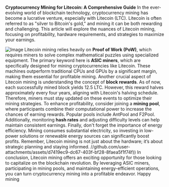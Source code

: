 **Cryptocurrency Mining for Litecoin: A Comprehensive Guide**
In the ever-evolving world of blockchain technology, cryptocurrency mining has become a lucrative venture, especially with Litecoin (LTC). Litecoin is often referred to as "silver to Bitcoin's gold," and mining it can be both rewarding and challenging. This article will explore the nuances of Litecoin mining, focusing on profitability, hardware requirements, and strategies to maximize your earnings.

![Image](https://github.com/user-attachments/assets/4a25d116-2220-4385-b08e-f287af8fcbc4)
Litecoin mining relies heavily on **Proof of Work (PoW)**, which requires miners to solve complex mathematical puzzles using specialized equipment. The primary keyword here is **ASIC miners**, which are specifically designed for mining cryptocurrencies like Litecoin. These machines outperform traditional CPUs and GPUs by a significant margin, making them essential for profitable mining.
Another crucial aspect of Litecoin mining is understanding the concept of **block rewards**. As of now, each successfully mined block yields 12.5 LTC. However, this reward halves approximately every four years, aligning with Litecoin's halving schedule. Therefore, miners must stay updated on these events to optimize their mining strategies.
To enhance profitability, consider joining a **mining pool**, where participants combine their computational power to increase the chances of earning rewards. Popular pools include AntPool and F2Pool. Additionally, monitoring **hash rates** and adjusting difficulty levels can help maintain consistent earnings.
Finally, don't forget the importance of energy efficiency. Mining consumes substantial electricity, so investing in low-power solutions or renewable energy sources can significantly boost profits. Remember, Litecoin mining is not just about the hardware; it’s about strategic planning and staying informed.
 //github.com/user-attachments/assets/d7419ec9-dc67-403f-bf28-8faea5f1f74f))
In conclusion, Litecoin mining offers an exciting opportunity for those looking to capitalize on the blockchain revolution. By leveraging ASIC miners, participating in mining pools, and maintaining energy-efficient operations, you can turn cryptocurrency mining into a profitable endeavor. Happy mining
